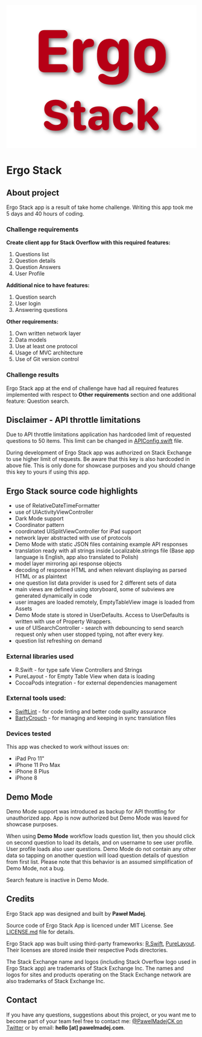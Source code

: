 ![Ergo Stack logo](logo.png)

#  Ergo Stack

## About project

Ergo Stack app is a result of take home challenge. Writing this app took me 5 days and 40 hours of coding.

### Challenge requirements

**Create client app for Stack Overflow with this required features:**

1. Questions list
2. Question details
3. Question Answers
4. User Profile

**Additional nice to have features:**

1. Question search
2. User login
3. Answering questions

**Other requirements:**

1. Own written network layer
2. Data models
3. Use at least one protocol
4. Usage of MVC architecture
5. Use of Git version control

### Challenge results

Ergo Stack app at the end of challenge have had all required features implemented with respect to **Other requirements** section and
one additional feature: Question search.

## Disclaimer - API throttle limitations

Due to API throttle limitations application has hardcoded limit of requested questions to 50 items. 
This limit can be changed in [APIConfig.swift](https://github.com/nysander/ErgoStack/blob/master/ErgoStack/Networking/APIConfig.swift) file.

During development of Ergo Stack app was authorized on Stack Exchange to use higher limit of requests. 
Be aware that this key is also hardcoded in above file. This is only done for showcase purposes and you should change this key to yours if using this app.

## Ergo Stack source code highlights

* use of RelativeDateTimeFormatter
* use of UIActivityViewController
* Dark Mode support
* Coordinator pattern
* coordinated UISplitViewController for iPad support
* network layer abstracted with use of protocols
* Demo Mode with static JSON files containing example API responses
* translation ready with all strings inside Localizable.strings file (Base app language is English, app also translated to Polish)
* model layer mirroring api response objects
* decoding of response HTML and when relevant displaying as parsed HTML or as plaintext
* one question list data provider is used for 2 different sets of data
* main views are defined using storyboard, some of subviews are generated dynamically in code
* user images are loaded remotely, EmptyTableView image is loaded from Assets
* Demo Mode state is stored in UserDefaults. Access to UserDefaults is written with use of Property Wrappers.
* use of UISearchController - search with debouncing to send search request only when user stopped typing, not after every key.
* question list refreshing on demand

### External libraries used

* R.Swift - for type safe View Controllers and Strings
* PureLayout - for Empty Table View when data is loading
* CocoaPods integration - for external dependencies management

### External tools used:

* [SwiftLint](https://github.com/realm/SwiftLint) - for code linting and better code quality assurance
* [BartyCrouch](https://github.com/Flinesoft/BartyCrouch) - for managing and keeping in sync translation files

### Devices tested

This app was checked to work without issues on:

* iPad Pro 11"
* iPhone 11 Pro Max
* iPhone 8 Plus
* iPhone 8

## Demo Mode

Demo Mode support was introduced as backup for API throttling for unauthorized app. App is now authorized but Demo Mode was leaved for showcase purposes.

When using **Demo Mode** workflow loads question list, then you should click on second question to load its details, and on username to see user profile. User profile loads also user questions. Demo Mode do not contain any other data so tapping on another question will load question details of question from first list. Please note that this behavior is an assumed simplification of Demo Mode, not a bug.

Search feature is inactive in Demo Mode.

## Credits

Ergo Stack app was designed and built by **Paweł Madej**.

Source code of Ergo Stack App is licenced under MIT License. See [LICENSE.md](LICENSE.md) file for details.

Ergo Stack app was built using third-party frameworks: [R.Swift](https://github.com/mac-cain13/R.swift), [PureLayout](https://github.com/PureLayout/PureLayout). Their licenses are stored inside their respective Pods directories.

The Stack Exchange name and logos (including Stack Overflow logo used in Ergo Stack app) are trademarks of Stack Exchange Inc. The names and logos for sites and products operating on the Stack Exchange network are also trademarks of Stack Exchange Inc.

## Contact

If you have any questions, suggestions about this project, or you want me to become part of your team feel free to contact me: [@PawelMadejCK on Twitter](https://www.twitter.com/PawelMadejCK) or by email: **hello [at] pawelmadej.com**.
